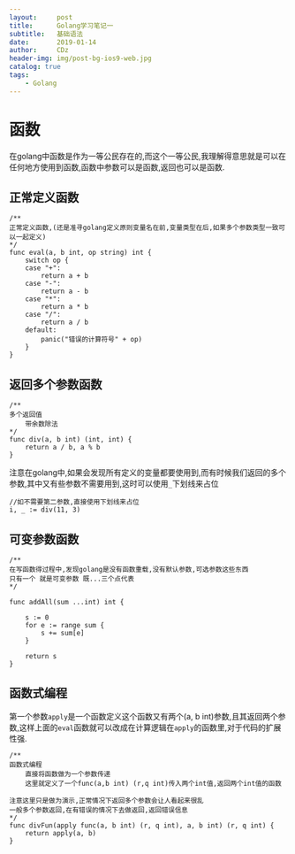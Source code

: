 ```yaml
---
layout:     post
title:      Golang学习笔记一
subtitle:   基础语法
date:       2019-01-14
author:     CDz
header-img: img/post-bg-ios9-web.jpg
catalog: true
tags:
    - Golang
---
```


# 函数

在golang中函数是作为一等公民存在的,而这个一等公民,我理解得意思就是可以在任何地方使用到函数,函数中参数可以是函数,返回也可以是函数.

## 正常定义函数
```
/**
正常定义函数,(还是准寻golang定义原则变量名在前,变量类型在后,如果多个参数类型一致可以一起定义)
*/
func eval(a, b int, op string) int {
    switch op {
    case "+":
        return a + b
    case "-":
        return a - b
    case "*":
        return a * b
    case "/":
        return a / b
    default:
        panic("错误的计算符号" + op)
    }
}
```

## 返回多个参数函数
```
/**
多个返回值
    带余数除法
*/
func div(a, b int) (int, int) {
    return a / b, a % b
}
```

注意在golang中,如果会发现所有定义的变量都要使用到,而有时候我们返回的多个参数,其中又有些参数不需要用到,这时可以使用`_`下划线来占位

```
//如不需要第二参数,直接使用下划线来占位
i, _ := div(11, 3)
```

## 可变参数函数

```
/**
在写函数得过程中,发现golang是没有函数重载,没有默认参数,可选参数这些东西
只有一个 就是可变参数 既...三个点代表
*/

func addAll(sum ...int) int {

    s := 0
    for e := range sum {
        s += sum[e]
    }

    return s
}
```

## 函数式编程

第一个参数`apply`是一个函数定义这个函数又有两个(a, b int)参数,且其返回两个参数,这样上面的`eval`函数就可以改成在计算逻辑在`apply`的函数里,对于代码的扩展性强.

```
/**
函数式编程
    直接将函数做为一个参数传递
    这里就定义了一个func(a,b int) (r,q int)传入两个int值,返回两个int值的函数

注意这里只是做为演示,正常情况下返回多个参数会让人看起来很乱
一般多个参数返回,在有错误的情况下去做返回,返回错误信息
*/
func divFun(apply func(a, b int) (r, q int), a, b int) (r, q int) {
    return apply(a, b)
}
```


